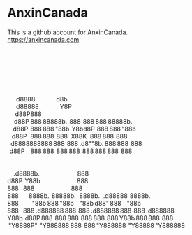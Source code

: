 # AnxinCanada
This is a github account for AnxinCanada.<br>
https://anxincanada.com
<br><br><br><br><br><br><br><br>
         d8888                   d8b<br>
        d88888                   Y8P<br>
       d88P888<br>
      d88P 888 88888b.  888  888 888 88888b.<br>
     d88P  888 888 "88b  Y8bd8P  888 888 "88b<br>
    d88P   888 888  888   X88K   888 888  888<br>
   d8888888888 888  888 .d8""8b. 888 888  888<br>
  d88P     888 888  888 888  888 888 888  888<br>
                                                 <br>       
                                                     <br>   
 .d8888b.                                  888<br>
d88P  Y88b                                 888<br>
888    888                                 888<br>
888         8888b.  88888b.   8888b.   .d88888  8888b.<br>
888            "88b 888 "88b     "88b d88" 888     "88b<br>
888    888 .d888888 888  888 .d888888 888  888 .d888888<br>
Y88b  d88P 888  888 888  888 888  888 Y88b 888 888  888<br>
 "Y8888P"  "Y888888 888  888 "Y888888  "Y88888 "Y888888<br>
 
 
